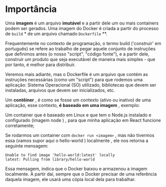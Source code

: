 # Importância
Uma **imagem** é um arquivo **imutável** e a partir dele um ou mais containers podem ser gerados. Uma imagem do Docker é criada a partir do processo de `build` * de um arquivo chamado `Dockerfile` **.

Frequentemente no contexto de programação, o termo build ('construir' em português) se refere ao trabalho de pegar aquele conjunto de instruções que definimos antes (o nosso "script", "código fonte"), e a partir dele, construir um produto que seja executável de maneira mais simples - que por tanto, é melhor para distribuir.

Veremos mais adiante, mas o Dockerfile é um arquivo que contém as instruções necessárias (como um "script") para que rodemos uma aplicação: Sistema Operacional (SO) utilizado, bibliotecas que devem ser instaladas, arquivos que devem ser inicializados, etc.



Um **contêiner** , é como se fosse um contexto (ativo ou inativo) de uma aplicação, esse contexto, **é baseado em uma imagem** , exemplo:

Um container que é baseado em Linux e que tem o Node.js instalado e configurado (imagem node ) , para que minha aplicação em React funcione corretamente;

Se rodarmos um container com `docker run <imagem>` , mas não tivermos essa <imagem> (vamos supor aqui o hello-world ) localmente , ele nos retorna a seguinte mensagem:
```
Unable to find image 'hello-world:latest' locally
latest: Pulling from library/hello-world
```

Essa mensagem, indica que o Docker baixou e armazenou a imagem localmente. A partir daí, sempre que o Docker precisar de uma referência daquela imagem, ele usará uma cópia local dela para trabalhar.
